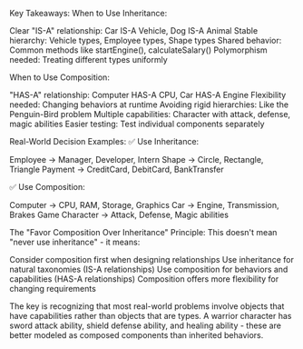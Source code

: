 Key Takeaways:
When to Use Inheritance:

Clear "IS-A" relationship: Car IS-A Vehicle, Dog IS-A Animal
Stable hierarchy: Vehicle types, Employee types, Shape types
Shared behavior: Common methods like startEngine(), calculateSalary()
Polymorphism needed: Treating different types uniformly

When to Use Composition:

"HAS-A" relationship: Computer HAS-A CPU, Car HAS-A Engine
Flexibility needed: Changing behaviors at runtime
Avoiding rigid hierarchies: Like the Penguin-Bird problem
Multiple capabilities: Character with attack, defense, magic abilities
Easier testing: Test individual components separately

Real-World Decision Examples:
✅ Use Inheritance:

Employee → Manager, Developer, Intern
Shape → Circle, Rectangle, Triangle
Payment → CreditCard, DebitCard, BankTransfer

✅ Use Composition:

Computer → CPU, RAM, Storage, Graphics
Car → Engine, Transmission, Brakes
Game Character → Attack, Defense, Magic abilities

The "Favor Composition Over Inheritance" Principle:
This doesn't mean "never use inheritance" - it means:

Consider composition first when designing relationships
Use inheritance for natural taxonomies (IS-A relationships)
Use composition for behaviors and capabilities (HAS-A relationships)
Composition offers more flexibility for changing requirements

The key is recognizing that most real-world problems involve objects that have capabilities rather than objects that are types. A warrior character has sword attack ability, shield defense ability, and healing ability - these are better modeled as composed components than inherited behaviors.